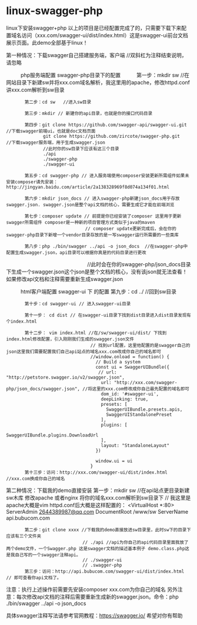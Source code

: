 # linux-swagger-php
linux下安装swagger+php
以上的项目是已经配置完成了的，只需要下载下来配置域名访问（xxx.com/swagger-ui/dist/index.html）这是swagger-ui前台文档展示页面。此demo全部基于linux！

第一种情况：下载swagger自己搭建服务端，客户端 //双斜杠为注释结束说明，请忽略

           php服务端配置 swagger-php目录下的配置
           第一步：mkdir sw //在网站目录下新建sw并将xxx.com域名解析，我这里用的apache，修改httpd.conf讲xxx.com解析到sw目录
          
           第二步：cd sw   //进入sw目录
          
           第三步：mkdir // 新建你的api目录，也就是你的接口代码目录
          
           第四步：git clone https://github.com/swagger-api/swagger-ui.git  //下载swagger前端ui，也就是doc文档页面
                  git clone https://github.com/zircote/swagger-php.git     //下载swagger服务端，用于生成swagger.json
                  //此时你的sw目录下应该有这三个目录
                  ./api
                  ./swagger-php
                  ./swagger-ui
           
           第五步：cd swagger-php // 进入服务端使用composer安装更新所需组件如果未安装composer请先安装：http://jingyan.baidu.com/article/2a138328969f8d074a134f01.html
           
           第六步：mkdir json_docs // 进入swagger-php新建json_docs用于存放swagger.json. swagger.json是整个api文档的核心，需要生成它才能在前端浏览
           
           第七步：composer update // 前提是你已经安装了composer 这里用于更新swagger所需组件 composer是一种新的项目管理方式类似于java的maven
                                  // composer update更新完成后，会在你的swagger-php目录下新增一个vendor目录存放的是一写swagger运行所需要的一些类库
           
           第八步：php ./bin/swagger ../api -o json_docs  //在swagger-php中配置生成swagger.json，api目录可以根据你真是的代码目录进行更改
                                                         //此时会在你的swagger-php/json_docs目录下生成一个swagger.json这个json是整个文档的核心，没有该json就无法查看！如果修改api文档和注释需要重新生成swagger.json 
                                                         
                                                         
                                                         
           html客户端配置 swagger-ui 下 的配置 
           第九步：cd ../ //回到sw目录
           
           第十步：cd swagger-ui // 进入swagger-ui目录
           
           第十一步： cd dist // 在swagger-ui目录下找到dist目录进入dist目录发现有个index.html
           
           第十二步： vim index.html //在/sw/swagger-ui/dist/ 下找到index.html修改配置，引入刚刚我们生成的swagger.json文件
                                    // 找到url配置，这里他配置的是swagger自己的json这里我们需要配置我们自己api站点的域名xxx.com改成你自己的域名即可
                                    //window.onload = function() {
                                      // Build a system
                                      const ui = SwaggerUIBundle({
                                       // url: "http://petstore.swagger.io/v2/swagger.json",
                                        url: "http://xxx.com/swagger-php/json_docs/swagger.json", //将这里的xxx.com修改成你自己最先配置的域名即可
                                        dom_id: '#swagger-ui',
                                        deepLinking: true,
                                        presets: [
                                          SwaggerUIBundle.presets.apis,
                                          SwaggerUIStandalonePreset
                                        ],
                                        plugins: [
                                          SwaggerUIBundle.plugins.DownloadUrl
                                        ],
                                        layout: "StandaloneLayout"
                                      })

                                      window.ui = ui
                                    }
           第十三步：访问：http://xxx.com/swagger-ui/dist/index.html //xxx.com换成你自己的域名
           
           
                
                
第二种情况：下载我的demo直接安装 
           第一步：mkdir sw   //在api站点更目录新建sw木库 修改apache 或者nginx 将你的域名xxx.com解析到sw目录下
                             // 我这里是apache大概是vim httpd.conf后大概是这样配置的：
                             <VirtualHost *:80>
                                  ServerAdmin 2644389987@qq.com
                                  DocumentRoot /www/sw
                                  ServerName api.bubucom.com
                              </VirtualHost>

           第二步：git clone xxxx //下载我的demo直接放进sw目录里，此时sw下的目录下应该有三个文件夹 
                                 // ./api //api为你自己的api代码目录里面我放了两个demo文件，一个Swagger.php 这是swagger文档的描述基本例子 demo.class.php这是我自己写的一个swagger注释api。
                                 // ./swagger-ui
                                 // .swagger-php
           第三步：访问：http://api.bubucom.com/swagger-ui/dist/index.html // 即可查看你api文档了。
          


注意：执行上述操作前需要先安装composer
     xxx.com为你自己的域名
     另外注意：每次修改api文档的注释后需要重新生成新的swagger.json。命令：php ./bin/swagger ../api -o json_docs
                
具体swagger注释写法请参考官网教程：https://swagger.io/ 希望对你有帮助
           
           

